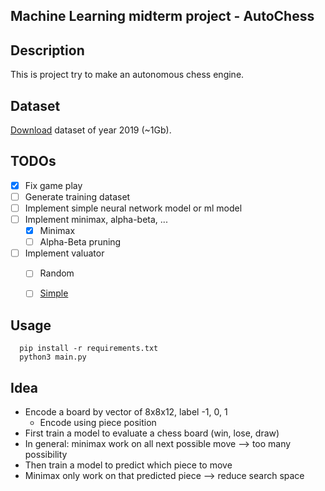 Machine Learning midterm project - AutoChess
---

## Description
This is project try to make an autonomous chess engine.


Dataset
-----

[Download](https://www.ficsgames.org/download.html) dataset of year 2019 (~1Gb).


TODOs
-----
- [x] Fix game play
- [ ] Generate training dataset
- [ ] Implement simple neural network model or ml model
- [ ] Implement minimax, alpha-beta, ...
  - [x] Minimax
  - [ ] Alpha-Beta pruning
- [ ] Implement valuator
  - [ ] Random
  - [ ] [Simple](https://www.chessprogramming.org/Simplified\_Evaluation\_Function)


Usage
-----

```
  pip install -r requirements.txt
  python3 main.py
```


Idea
-----
- Encode a board by vector of 8x8x12, label -1, 0, 1
  - Encode using piece position
- First train a model to evaluate a chess board (win, lose, draw)
- In general: minimax work on all next possible move --> too many possibility
- Then train a model to predict which piece to move
- Minimax only work on that predicted piece --> reduce search space
